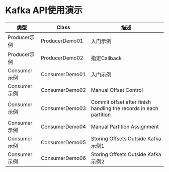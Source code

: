 Kafka API使用演示
=================

| 类型 | Class | 描述 |
| -------- | --------- | -------- |
| Producer示例 | ProducerDemo01 | 入门示例 |
| Producer示例 | ProducerDemo02 | 指定Callback |
| Consumer示例 | ConsumerDemo01 | 入门示例 |
| Consumer示例 | ConsumerDemo02 | Manual Offset Control |
| Consumer示例 | ConsumerDemo03 | Commit offset after finish handling the records in each partition |
| Consumer示例 | ConsumerDemo04 | Manual Partition Assignment |
| Consumer示例 | ConsumerDemo05 | Storing Offsets Outside Kafka示例1 |
| Consumer示例 | ConsumerDemo06 | Storing Offsets Outside Kafka示例2 |

